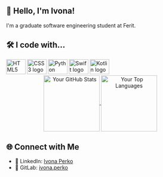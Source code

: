 <!DOCTYPE html>
<html lang="en">
<head>
  <meta charset="UTF-8">
  <meta name="viewport" content="width=device-width, initial-scale=1.0">
</head>
<body>

  <!-- Introduction -->
  <section>
    <h1>👋 Hello, I'm Ivona!</h1>
    <p>I'm a graduate software engineering student at Ferit.</p>
  </section>

  <!-- My Toolbox -->
  <section>
    <h2>🛠️ I code with...</h2>
    <div>
      <img src="https://cdn.jsdelivr.net/gh/devicons/devicon/icons/html5/html5-original.svg" height="40" width="52" alt="HTML5 logo">
      <img src="https://cdn.jsdelivr.net/gh/devicons/devicon/icons/css3/css3-original.svg" height="40" width="52" alt="CSS3 logo">
      <img src="https://cdn.jsdelivr.net/gh/devicons/devicon/icons/python/python-original.svg" height="40" width="52" alt="Python logo">
      <img src="https://cdn.jsdelivr.net/gh/devicons/devicon/icons/swift/swift-original.svg" height="40" width="52" alt="Swift logo">
      <img src="https://cdn.jsdelivr.net/gh/devicons/devicon/icons/kotlin/kotlin-original.svg" height="40" width="52" alt="Kotlin logo">
    </div>
  </section>

  <div class="stats" align="center">
    <a href="https://github.com/anuraghazra/github-readme-stats">
      <img align="center" height=150 src="https://github-readme-stats.vercel.app/api?username=ivonaaa&show_icons=true&include_all_commits=true&theme=github_dark&hide_border=true" alt="Your GitHub Stats" />
    </a>
    <a href="https://github.com/anuraghazra/github-readme-stats">
      <img align="center" height=150 src="https://github-readme-stats.vercel.app/api/top-langs/?username=ivonaaa&layout=compact&theme=github_dark&hide_progress=true&hide_border=true" alt="Your Top Languages" />
    </a>
  </div>


  <!-- Connect with Me -->
  <section>
    <h2>🌐 Connect with Me</h2>
    <ul>
      <li>💼 LinkedIn: <a href="[https://linkedin.com/in/ivona-perko](https://www.linkedin.com/in/ivona-perko-973442296/)">Ivona Perko</a></li>
      <li>🔗 GitLab: <a href="https://gitlab.com/ivona.perko">ivona.perko</a></li>
    </ul>
  </section>

</body>
</html>
